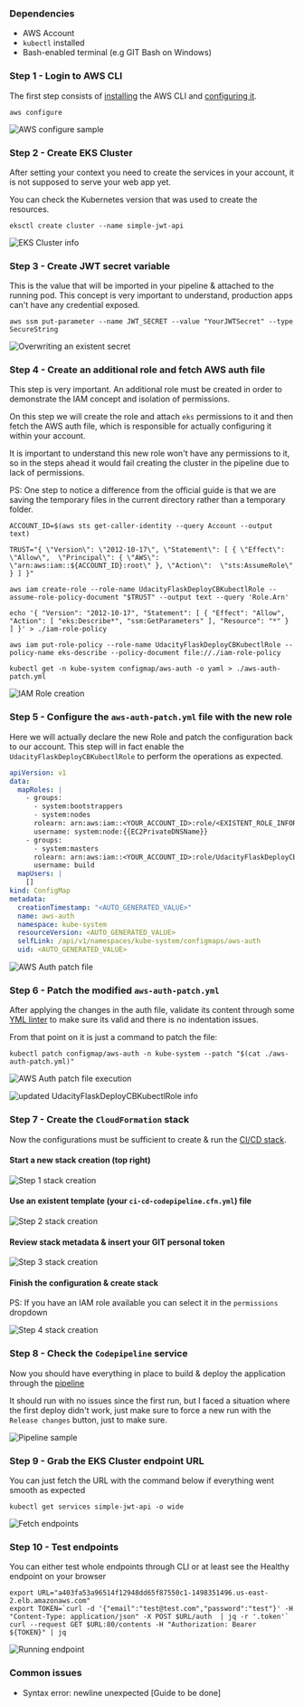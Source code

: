 ### Dependencies

* AWS Account
* `kubectl` installed
* Bash-enabled terminal (e.g GIT Bash on Windows)


### Step 1 - Login to AWS CLI

The first step consists of [installing](https://docs.aws.amazon.com/cli/latest/userguide/install-cliv2.html) the AWS CLI and [configuring it](https://docs.aws.amazon.com/cli/latest/userguide/cli-chap-configure.html).

```shell script
aws configure
```
![AWS configure sample](./images/awsconfigure.jpg)


### Step 2 - Create EKS Cluster

After setting your context you need to create the services in your account, it is not supposed to serve your web app yet.

You can check the Kubernetes version that was used to create the resources.

```shell script
eksctl create cluster --name simple-jwt-api
```
![EKS Cluster info](./images/eksclusterinfo.png)


### Step 3 - Create JWT secret variable

This is the value that will be imported in your pipeline & attached to the running pod. This concept is very important to understand, production apps can't have any credential exposed.

```shell script
aws ssm put-parameter --name JWT_SECRET --value "YourJWTSecret" --type  SecureString
```
![Overwriting an existent secret](./images/jwtsecret.png)


### Step 4 - Create an additional role and fetch AWS auth file

This step is very important. An additional role must be created in order to demonstrate the IAM concept and isolation of permissions.

On this step we will create the role and attach `eks` permissions to it and then fetch the AWS auth file, which is responsible for actually configuring it within your account. 

It is important to understand this new role won't have any permissions to it, so in the steps ahead it would fail creating the cluster in the pipeline due to lack of permissions.

PS: One step to notice a difference from the official guide is that we are saving the temporary files in the current directory rather than a temporary folder.

```shell script
ACCOUNT_ID=$(aws sts get-caller-identity --query Account --output text)

TRUST="{ \"Version\": \"2012-10-17\", \"Statement\": [ { \"Effect\": \"Allow\",  \"Principal\": { \"AWS\": \"arn:aws:iam::${ACCOUNT_ID}:root\" }, \"Action\":  \"sts:AssumeRole\" } ] }"

aws iam create-role --role-name UdacityFlaskDeployCBKubectlRole --assume-role-policy-document "$TRUST" --output text --query 'Role.Arn'

echo '{ "Version": "2012-10-17", "Statement": [ { "Effect": "Allow", "Action": [ "eks:Describe*", "ssm:GetParameters" ], "Resource": "*" } ] }' > ./iam-role-policy

aws iam put-role-policy --role-name UdacityFlaskDeployCBKubectlRole --policy-name eks-describe --policy-document file://./iam-role-policy

kubectl get -n kube-system configmap/aws-auth -o yaml > ./aws-auth-patch.yml
```
![IAM Role creation](./images/iamrolecreation.png)


### Step 5 - Configure the `aws-auth-patch.yml` file with the new role

Here we will actually declare the new Role and patch the configuration back to our account. This step will in fact enable the `UdacityFlaskDeployCBKubectlRole` to perform the operations as expected.

```yaml
apiVersion: v1
data:
  mapRoles: |
    - groups:
      - system:bootstrappers
      - system:nodes
      rolearn: arn:aws:iam::<YOUR_ACCOUNT_ID>:role/<EXISTENT_ROLE_INFORMATION>
      username: system:node:{{EC2PrivateDNSName}}
    - groups:
      - system:masters
      rolearn: arn:aws:iam::<YOUR_ACCOUNT_ID>:role/UdacityFlaskDeployCBKubectlRole
      username: build
  mapUsers: |
    []
kind: ConfigMap
metadata:
  creationTimestamp: "<AUTO_GENERATED_VALUE>"
  name: aws-auth
  namespace: kube-system
  resourceVersion: <AUTO_GENERATED_VALUE>
  selfLink: /api/v1/namespaces/kube-system/configmaps/aws-auth
  uid: <AUTO_GENERATED_VALUE>
```
![AWS Auth patch file](./images/awsauthpatch.png)


### Step 6 - Patch the modified `aws-auth-patch.yml`

After applying the changes in the auth file, validate its content through some [YML linter](http://www.yamllint.com/) to make sure its valid and there is no indentation issues.

From that point on it is just a command to patch the file:

```shell script
kubectl patch configmap/aws-auth -n kube-system --patch "$(cat ./aws-auth-patch.yml)"
```
![AWS Auth patch file execution](./images/awsauthpatchexec.png)

![updated UdacityFlaskDeployCBKubectlRole info](./images/patchedrole.jpg)


### Step 7 - Create the `CloudFormation` stack

Now the configurations must be sufficient to create & run the [CI/CD stack](https://us-east-2.console.aws.amazon.com/cloudformation/).

#### Start a new stack creation (top right)
![Step 1 stack creation](./images/step1stack.jpg)

#### Use an existent template (your `ci-cd-codepipeline.cfn.yml`) file
![Step 2 stack creation](./images/step2stack.jpg)

#### Review stack metadata & insert your GIT personal token
![Step 3 stack creation](./images/step3stack.png)

#### Finish the configuration & create stack

PS: If you have an IAM role available you can select it in the `permissions` dropdown

![Step 4 stack creation](./images/step4stack.png)


### Step 8 - Check the `Codepipeline` service

Now you should have everything in place to build & deploy the application through the [pipeline](https://us-east-2.console.aws.amazon.com/codesuite/codepipeline/pipelines?region=us-east-2)

It should run with no issues since the first run, but I faced a situation where the first deploy didn't work, just make sure to force a new run with the `Release changes` button, just to make sure.

 ![Pipeline sample](./images/pipeline.jpg)


### Step 9 - Grab the EKS Cluster endpoint URL

You can just fetch the URL with the command below if everything went smooth as expected

```shell script
kubectl get services simple-jwt-api -o wide
```
 ![Fetch endpoints](./images/endpoint.jpg)


### Step 10 - Test endpoints

You can either test whole endpoints through CLI or at least see the Healthy endpoint on your browser

```shell script
export URL="a403fa53a96514f12948dd65f87550c1-1498351496.us-east-2.elb.amazonaws.com"
export TOKEN=`curl -d '{"email":"test@test.com","password":"test"}' -H "Content-Type: application/json" -X POST $URL/auth  | jq -r '.token'`
curl --request GET $URL:80/contents -H "Authorization: Bearer ${TOKEN}" | jq
```
 ![Running endpoint](./images/running.jpg)


### Common issues

* Syntax error: newline unexpected [Guide to be done]
